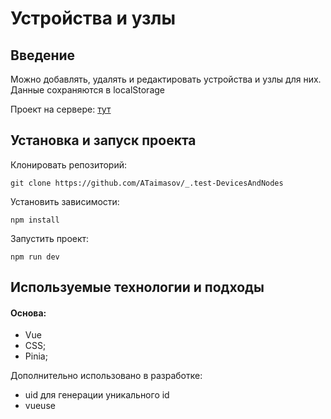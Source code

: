 # Устройства и узлы

## Введение

Можно добавлять, удалять и редактировать устройства и узлы для них.
Данные сохраняются в localStorage

Проект на сервере: <a href="https://devices-and-nodes.таймасов.рф" target='_blank'> тут </a>

## Установка и запуск проекта

Клонировать репозиторий:

    git clone https://github.com/ATaimasov/_.test-DevicesAndNodes

Установить зависимости:

    npm install

Запустить проект:

    npm run dev


## Используемые технологии и подходы

#### Основа:
- Vue
- CSS;
- Pinia;

Дополнительно использовано в разработке:
- uid для генерации уникального id
- vueuse



